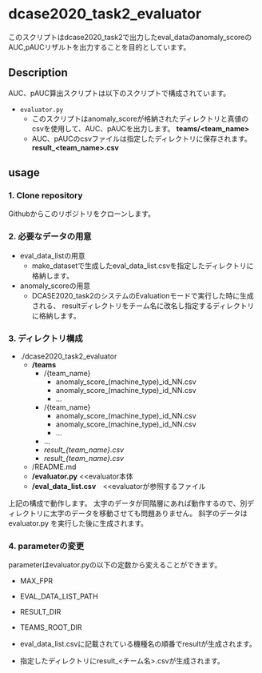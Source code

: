 # dcase2020_task2_evaluator
このスクリプトはdcase2020_task2で出力したeval_dataのanomaly_scoreの
AUC,pAUCリザルトを出力することを目的としています。  

## Description
AUC、pAUC算出スクリプトは以下のスクリプトで構成されています。
- `evaluator.py`
    - このスクリプトはanomaly_scoreが格納されたディレクトリと真値のcsvを使用して、AUC、pAUCを出力します。 **teams/<team_name>**
    - AUC、pAUCのcsvファイルは指定したディレクトリに保存されます。 **result_<team_name>.csv**

## usage
### 1. Clone repository
Githubからこのリポジトリをクローンします。

### 2. 必要なデータの用意
- eval_data_listの用意
    - make_datasetで生成したeval_data_list.csvを指定したディレクトリに格納します。
- anomaly_scoreの用意
    - DCASE2020_task2のシステムのEvaluationモードで実行した時に生成される、
resultディレクトリをチーム名に改名し指定するディレクトリに格納します。


### 3. ディレクトリ構成

- ./dcase2020_task2_evaluator
    - __/teams__
        - /{team_name}
            - anomaly_score_(machine_type)_id_NN.csv
            - anomaly_score_(machine_type)_id_NN.csv
            - ...
        - /{team_name}
            - anomaly_score_(machine_type)_id_NN.csv
            - anomaly_score_(machine_type)_id_NN.csv
            - ...
        - ...
        - *result_{team_name}.csv*
        - *result_{team_name}.csv*
    - /README.md
    - __/evaluator.py__ <<evaluator本体
    - __/eval_data_list.csv__　<<evaluatorが参照するファイル
  
上記の構成で動作します。
太字のデータが同階層にあれば動作するので、別ディレクトリに太字のデータを移動させても問題ありません。
斜字のデータは evaluator.py を実行した後に生成されます。

### 4. parameterの変更
parameterはevaluator.pyの以下の定数から変えることができます。
- MAX_FPR
- EVAL_DATA_LIST_PATH
- RESULT_DIR
- TEAMS_ROOT_DIR

- eval_data_list.csvに記載されている機種名の順番でresultが生成されます。
- 指定したディレクトリにresult_<チーム名>.csvが生成されます。